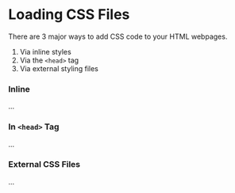 # Loading CSS Files

There are 3 major ways to add CSS code to your HTML webpages. 

1. Via inline styles
2. Via the `<head>` tag
3. Via external styling files


### Inline
...



### In `<head>` Tag

...



### External CSS Files

...